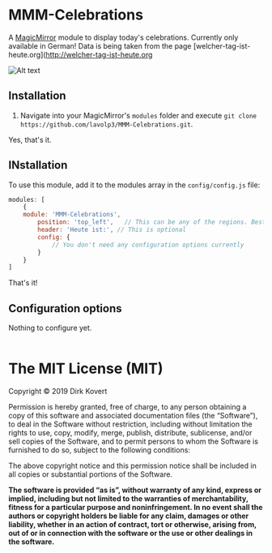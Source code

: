 # MMM-Celebrations
A [MagicMirror](https://github.com/MichMich/MagicMirror) module to display today's celebrations. 
Currently only available in German!
Data is being taken from the page [welcher-tag-ist-heute.org](http://welcher-tag-ist-heute.org


![Alt text](/MMM-Wunderlist-Enhanced.png?raw=true "Groupings")

## Installation
1. Navigate into your MagicMirror's `modules` folder and execute `git clone https://github.com/lavolp3/MMM-Celebrations.git`.

Yes, that's it.

## INstallation

To use this module, add it to the modules array in the `config/config.js` file:
````javascript
modules: [
	{
    module: 'MMM-Celebrations',
		position: 'top_left',	// This can be any of the regions. Best results in left or right regions.
		header: 'Heute ist:', // This is optional
		config: {
			// You don't need any configuration options currently
		}
	}
]
````

That's it!

## Configuration options

Nothing to configure yet.


<table width="100%">
	<thead>		
	</thead>
	<tbody>
	</tbody>
</table>


The MIT License (MIT)
=====================

Copyright © 2019 Dirk Kovert

Permission is hereby granted, free of charge, to any person
obtaining a copy of this software and associated documentation
files (the “Software”), to deal in the Software without
restriction, including without limitation the rights to use,
copy, modify, merge, publish, distribute, sublicense, and/or sell
copies of the Software, and to permit persons to whom the
Software is furnished to do so, subject to the following
conditions:

The above copyright notice and this permission notice shall be
included in all copies or substantial portions of the Software.

**The software is provided “as is”, without warranty of any kind, express or implied, including but not limited to the warranties of merchantability, fitness for a particular purpose and noninfringement. In no event shall the authors or copyright holders be liable for any claim, damages or other liability, whether in an action of contract, tort or otherwise, arising from, out of or in connection with the software or the use or other dealings in the software.**
